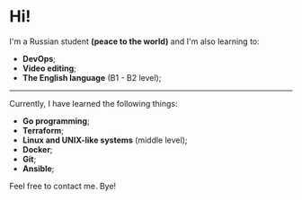 <h1>Hi!</h1>

I'm a Russian student **(peace to the world)** and I'm also learning to:
- **DevOps**;
- **Video editing**;
- **The English language** (B1 - B2 level);
---
Currently, I have learned the following things:
- **Go programming**;
- **Terraform**;
- **Linux and UNIX-like systems** (middle level);
- **Docker**;
- **Git**;
- **Ansible**;

Feel free to contact me. Bye!

